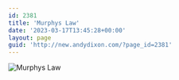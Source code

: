```yaml
---
id: 2381
title: 'Murphys Law'
date: '2023-03-17T13:45:28+00:00'
layout: page
guid: 'http://new.andydixon.com/?page_id=2381'
---
```


![Murphys Law](https://i0.wp.com/assets.g8x2.ldn.idrivee2-23.com/posters/Murphys%20Law%2001.jpg?w=1200&ssl=1 "Murphys Law")